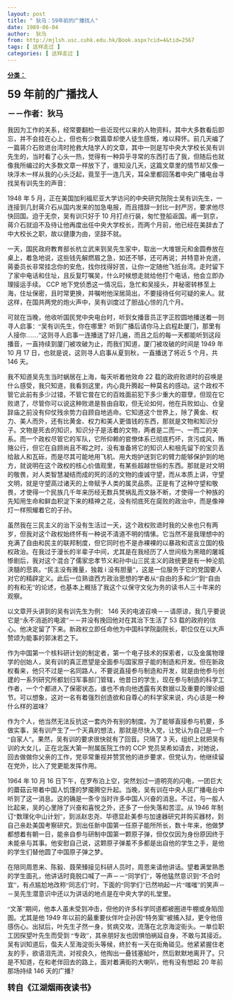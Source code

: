 ```yaml
---
layout: post
title: " 狄马：59年前的广播找人"
date: 1989-06-04
author:  狄马
from: http://mjlsh.usc.cuhk.edu.hk/Book.aspx?cid=4&tid=2567
tags: [ 这样走过 ]
categories: [ 这样走过 ]
---
```


<div style="margin: 15px 10px 10px 0px;">
 <div>
  <span id="ctl00_ContentPlaceHolder1_chapter1_SubjectLabel" style="font-weight:bold;text-decoration:underline;">
   分类：
  </span>
 </div>
 <!--[if gte mso 9]><xml>
 <o:OfficeDocumentSettings>
  <o:AllowPNG/>
 </o:OfficeDocumentSettings>
</xml><![endif]-->
 <!--[if gte mso 9]><xml>
 <w:WordDocument>
  <w:View>Normal</w:View>
  <w:Zoom>0</w:Zoom>
  <w:TrackMoves/>
  <w:TrackFormatting/>
  <w:PunctuationKerning/>
  <w:ValidateAgainstSchemas/>
  <w:SaveIfXMLInvalid>false</w:SaveIfXMLInvalid>
  <w:IgnoreMixedContent>false</w:IgnoreMixedContent>
  <w:AlwaysShowPlaceholderText>false</w:AlwaysShowPlaceholderText>
  <w:DoNotPromoteQF/>
  <w:LidThemeOther>EN-US</w:LidThemeOther>
  <w:LidThemeAsian>JA</w:LidThemeAsian>
  <w:LidThemeComplexScript>X-NONE</w:LidThemeComplexScript>
  <w:Compatibility>
   <w:BreakWrappedTables/>
   <w:SnapToGridInCell/>
   <w:WrapTextWithPunct/>
   <w:UseAsianBreakRules/>
   <w:DontGrowAutofit/>
   <w:SplitPgBreakAndParaMark/>
   <w:EnableOpenTypeKerning/>
   <w:DontFlipMirrorIndents/>
   <w:OverrideTableStyleHps/>
   <w:UseFELayout/>
  </w:Compatibility>
  <m:mathPr>
   <m:mathFont m:val="Cambria Math"/>
   <m:brkBin m:val="before"/>
   <m:brkBinSub m:val="&#45;-"/>
   <m:smallFrac m:val="off"/>
   <m:dispDef/>
   <m:lMargin m:val="0"/>
   <m:rMargin m:val="0"/>
   <m:defJc m:val="centerGroup"/>
   <m:wrapIndent m:val="1440"/>
   <m:intLim m:val="subSup"/>
   <m:naryLim m:val="undOvr"/>
  </m:mathPr></w:WordDocument>
</xml><![endif]-->
 <!--[if gte mso 9]><xml>
 <w:LatentStyles DefLockedState="false" DefUnhideWhenUsed="true"
  DefSemiHidden="true" DefQFormat="false" DefPriority="99"
  LatentStyleCount="276">
  <w:LsdException Locked="false" Priority="0" SemiHidden="false"
   UnhideWhenUsed="false" QFormat="true" Name="Normal"/>
  <w:LsdException Locked="false" Priority="9" SemiHidden="false"
   UnhideWhenUsed="false" QFormat="true" Name="heading 1"/>
  <w:LsdException Locked="false" Priority="9" QFormat="true" Name="heading 2"/>
  <w:LsdException Locked="false" Priority="9" QFormat="true" Name="heading 3"/>
  <w:LsdException Locked="false" Priority="9" QFormat="true" Name="heading 4"/>
  <w:LsdException Locked="false" Priority="9" QFormat="true" Name="heading 5"/>
  <w:LsdException Locked="false" Priority="9" QFormat="true" Name="heading 6"/>
  <w:LsdException Locked="false" Priority="9" QFormat="true" Name="heading 7"/>
  <w:LsdException Locked="false" Priority="9" QFormat="true" Name="heading 8"/>
  <w:LsdException Locked="false" Priority="9" QFormat="true" Name="heading 9"/>
  <w:LsdException Locked="false" Priority="39" Name="toc 1"/>
  <w:LsdException Locked="false" Priority="39" Name="toc 2"/>
  <w:LsdException Locked="false" Priority="39" Name="toc 3"/>
  <w:LsdException Locked="false" Priority="39" Name="toc 4"/>
  <w:LsdException Locked="false" Priority="39" Name="toc 5"/>
  <w:LsdException Locked="false" Priority="39" Name="toc 6"/>
  <w:LsdException Locked="false" Priority="39" Name="toc 7"/>
  <w:LsdException Locked="false" Priority="39" Name="toc 8"/>
  <w:LsdException Locked="false" Priority="39" Name="toc 9"/>
  <w:LsdException Locked="false" Priority="35" QFormat="true" Name="caption"/>
  <w:LsdException Locked="false" Priority="10" SemiHidden="false"
   UnhideWhenUsed="false" QFormat="true" Name="Title"/>
  <w:LsdException Locked="false" Priority="0" Name="Default Paragraph Font"/>
  <w:LsdException Locked="false" Priority="0" Name="Body Text Indent"/>
  <w:LsdException Locked="false" Priority="11" SemiHidden="false"
   UnhideWhenUsed="false" QFormat="true" Name="Subtitle"/>
  <w:LsdException Locked="false" Priority="22" SemiHidden="false"
   UnhideWhenUsed="false" QFormat="true" Name="Strong"/>
  <w:LsdException Locked="false" Priority="20" SemiHidden="false"
   UnhideWhenUsed="false" QFormat="true" Name="Emphasis"/>
  <w:LsdException Locked="false" Priority="0" Name="Plain Text"/>
  <w:LsdException Locked="false" Priority="59" SemiHidden="false"
   UnhideWhenUsed="false" Name="Table Grid"/>
  <w:LsdException Locked="false" UnhideWhenUsed="false" Name="Placeholder Text"/>
  <w:LsdException Locked="false" Priority="1" SemiHidden="false"
   UnhideWhenUsed="false" QFormat="true" Name="No Spacing"/>
  <w:LsdException Locked="false" Priority="60" SemiHidden="false"
   UnhideWhenUsed="false" Name="Light Shading"/>
  <w:LsdException Locked="false" Priority="61" SemiHidden="false"
   UnhideWhenUsed="false" Name="Light List"/>
  <w:LsdException Locked="false" Priority="62" SemiHidden="false"
   UnhideWhenUsed="false" Name="Light Grid"/>
  <w:LsdException Locked="false" Priority="63" SemiHidden="false"
   UnhideWhenUsed="false" Name="Medium Shading 1"/>
  <w:LsdException Locked="false" Priority="64" SemiHidden="false"
   UnhideWhenUsed="false" Name="Medium Shading 2"/>
  <w:LsdException Locked="false" Priority="65" SemiHidden="false"
   UnhideWhenUsed="false" Name="Medium List 1"/>
  <w:LsdException Locked="false" Priority="66" SemiHidden="false"
   UnhideWhenUsed="false" Name="Medium List 2"/>
  <w:LsdException Locked="false" Priority="67" SemiHidden="false"
   UnhideWhenUsed="false" Name="Medium Grid 1"/>
  <w:LsdException Locked="false" Priority="68" SemiHidden="false"
   UnhideWhenUsed="false" Name="Medium Grid 2"/>
  <w:LsdException Locked="false" Priority="69" SemiHidden="false"
   UnhideWhenUsed="false" Name="Medium Grid 3"/>
  <w:LsdException Locked="false" Priority="70" SemiHidden="false"
   UnhideWhenUsed="false" Name="Dark List"/>
  <w:LsdException Locked="false" Priority="71" SemiHidden="false"
   UnhideWhenUsed="false" Name="Colorful Shading"/>
  <w:LsdException Locked="false" Priority="72" SemiHidden="false"
   UnhideWhenUsed="false" Name="Colorful List"/>
  <w:LsdException Locked="false" Priority="73" SemiHidden="false"
   UnhideWhenUsed="false" Name="Colorful Grid"/>
  <w:LsdException Locked="false" Priority="60" SemiHidden="false"
   UnhideWhenUsed="false" Name="Light Shading Accent 1"/>
  <w:LsdException Locked="false" Priority="61" SemiHidden="false"
   UnhideWhenUsed="false" Name="Light List Accent 1"/>
  <w:LsdException Locked="false" Priority="62" SemiHidden="false"
   UnhideWhenUsed="false" Name="Light Grid Accent 1"/>
  <w:LsdException Locked="false" Priority="63" SemiHidden="false"
   UnhideWhenUsed="false" Name="Medium Shading 1 Accent 1"/>
  <w:LsdException Locked="false" Priority="64" SemiHidden="false"
   UnhideWhenUsed="false" Name="Medium Shading 2 Accent 1"/>
  <w:LsdException Locked="false" Priority="65" SemiHidden="false"
   UnhideWhenUsed="false" Name="Medium List 1 Accent 1"/>
  <w:LsdException Locked="false" UnhideWhenUsed="false" Name="Revision"/>
  <w:LsdException Locked="false" Priority="34" SemiHidden="false"
   UnhideWhenUsed="false" QFormat="true" Name="List Paragraph"/>
  <w:LsdException Locked="false" Priority="29" SemiHidden="false"
   UnhideWhenUsed="false" QFormat="true" Name="Quote"/>
  <w:LsdException Locked="false" Priority="30" SemiHidden="false"
   UnhideWhenUsed="false" QFormat="true" Name="Intense Quote"/>
  <w:LsdException Locked="false" Priority="66" SemiHidden="false"
   UnhideWhenUsed="false" Name="Medium List 2 Accent 1"/>
  <w:LsdException Locked="false" Priority="67" SemiHidden="false"
   UnhideWhenUsed="false" Name="Medium Grid 1 Accent 1"/>
  <w:LsdException Locked="false" Priority="68" SemiHidden="false"
   UnhideWhenUsed="false" Name="Medium Grid 2 Accent 1"/>
  <w:LsdException Locked="false" Priority="69" SemiHidden="false"
   UnhideWhenUsed="false" Name="Medium Grid 3 Accent 1"/>
  <w:LsdException Locked="false" Priority="70" SemiHidden="false"
   UnhideWhenUsed="false" Name="Dark List Accent 1"/>
  <w:LsdException Locked="false" Priority="71" SemiHidden="false"
   UnhideWhenUsed="false" Name="Colorful Shading Accent 1"/>
  <w:LsdException Locked="false" Priority="72" SemiHidden="false"
   UnhideWhenUsed="false" Name="Colorful List Accent 1"/>
  <w:LsdException Locked="false" Priority="73" SemiHidden="false"
   UnhideWhenUsed="false" Name="Colorful Grid Accent 1"/>
  <w:LsdException Locked="false" Priority="60" SemiHidden="false"
   UnhideWhenUsed="false" Name="Light Shading Accent 2"/>
  <w:LsdException Locked="false" Priority="61" SemiHidden="false"
   UnhideWhenUsed="false" Name="Light List Accent 2"/>
  <w:LsdException Locked="false" Priority="62" SemiHidden="false"
   UnhideWhenUsed="false" Name="Light Grid Accent 2"/>
  <w:LsdException Locked="false" Priority="63" SemiHidden="false"
   UnhideWhenUsed="false" Name="Medium Shading 1 Accent 2"/>
  <w:LsdException Locked="false" Priority="64" SemiHidden="false"
   UnhideWhenUsed="false" Name="Medium Shading 2 Accent 2"/>
  <w:LsdException Locked="false" Priority="65" SemiHidden="false"
   UnhideWhenUsed="false" Name="Medium List 1 Accent 2"/>
  <w:LsdException Locked="false" Priority="66" SemiHidden="false"
   UnhideWhenUsed="false" Name="Medium List 2 Accent 2"/>
  <w:LsdException Locked="false" Priority="67" SemiHidden="false"
   UnhideWhenUsed="false" Name="Medium Grid 1 Accent 2"/>
  <w:LsdException Locked="false" Priority="68" SemiHidden="false"
   UnhideWhenUsed="false" Name="Medium Grid 2 Accent 2"/>
  <w:LsdException Locked="false" Priority="69" SemiHidden="false"
   UnhideWhenUsed="false" Name="Medium Grid 3 Accent 2"/>
  <w:LsdException Locked="false" Priority="70" SemiHidden="false"
   UnhideWhenUsed="false" Name="Dark List Accent 2"/>
  <w:LsdException Locked="false" Priority="71" SemiHidden="false"
   UnhideWhenUsed="false" Name="Colorful Shading Accent 2"/>
  <w:LsdException Locked="false" Priority="72" SemiHidden="false"
   UnhideWhenUsed="false" Name="Colorful List Accent 2"/>
  <w:LsdException Locked="false" Priority="73" SemiHidden="false"
   UnhideWhenUsed="false" Name="Colorful Grid Accent 2"/>
  <w:LsdException Locked="false" Priority="60" SemiHidden="false"
   UnhideWhenUsed="false" Name="Light Shading Accent 3"/>
  <w:LsdException Locked="false" Priority="61" SemiHidden="false"
   UnhideWhenUsed="false" Name="Light List Accent 3"/>
  <w:LsdException Locked="false" Priority="62" SemiHidden="false"
   UnhideWhenUsed="false" Name="Light Grid Accent 3"/>
  <w:LsdException Locked="false" Priority="63" SemiHidden="false"
   UnhideWhenUsed="false" Name="Medium Shading 1 Accent 3"/>
  <w:LsdException Locked="false" Priority="64" SemiHidden="false"
   UnhideWhenUsed="false" Name="Medium Shading 2 Accent 3"/>
  <w:LsdException Locked="false" Priority="65" SemiHidden="false"
   UnhideWhenUsed="false" Name="Medium List 1 Accent 3"/>
  <w:LsdException Locked="false" Priority="66" SemiHidden="false"
   UnhideWhenUsed="false" Name="Medium List 2 Accent 3"/>
  <w:LsdException Locked="false" Priority="67" SemiHidden="false"
   UnhideWhenUsed="false" Name="Medium Grid 1 Accent 3"/>
  <w:LsdException Locked="false" Priority="68" SemiHidden="false"
   UnhideWhenUsed="false" Name="Medium Grid 2 Accent 3"/>
  <w:LsdException Locked="false" Priority="69" SemiHidden="false"
   UnhideWhenUsed="false" Name="Medium Grid 3 Accent 3"/>
  <w:LsdException Locked="false" Priority="70" SemiHidden="false"
   UnhideWhenUsed="false" Name="Dark List Accent 3"/>
  <w:LsdException Locked="false" Priority="71" SemiHidden="false"
   UnhideWhenUsed="false" Name="Colorful Shading Accent 3"/>
  <w:LsdException Locked="false" Priority="72" SemiHidden="false"
   UnhideWhenUsed="false" Name="Colorful List Accent 3"/>
  <w:LsdException Locked="false" Priority="73" SemiHidden="false"
   UnhideWhenUsed="false" Name="Colorful Grid Accent 3"/>
  <w:LsdException Locked="false" Priority="60" SemiHidden="false"
   UnhideWhenUsed="false" Name="Light Shading Accent 4"/>
  <w:LsdException Locked="false" Priority="61" SemiHidden="false"
   UnhideWhenUsed="false" Name="Light List Accent 4"/>
  <w:LsdException Locked="false" Priority="62" SemiHidden="false"
   UnhideWhenUsed="false" Name="Light Grid Accent 4"/>
  <w:LsdException Locked="false" Priority="63" SemiHidden="false"
   UnhideWhenUsed="false" Name="Medium Shading 1 Accent 4"/>
  <w:LsdException Locked="false" Priority="64" SemiHidden="false"
   UnhideWhenUsed="false" Name="Medium Shading 2 Accent 4"/>
  <w:LsdException Locked="false" Priority="65" SemiHidden="false"
   UnhideWhenUsed="false" Name="Medium List 1 Accent 4"/>
  <w:LsdException Locked="false" Priority="66" SemiHidden="false"
   UnhideWhenUsed="false" Name="Medium List 2 Accent 4"/>
  <w:LsdException Locked="false" Priority="67" SemiHidden="false"
   UnhideWhenUsed="false" Name="Medium Grid 1 Accent 4"/>
  <w:LsdException Locked="false" Priority="68" SemiHidden="false"
   UnhideWhenUsed="false" Name="Medium Grid 2 Accent 4"/>
  <w:LsdException Locked="false" Priority="69" SemiHidden="false"
   UnhideWhenUsed="false" Name="Medium Grid 3 Accent 4"/>
  <w:LsdException Locked="false" Priority="70" SemiHidden="false"
   UnhideWhenUsed="false" Name="Dark List Accent 4"/>
  <w:LsdException Locked="false" Priority="71" SemiHidden="false"
   UnhideWhenUsed="false" Name="Colorful Shading Accent 4"/>
  <w:LsdException Locked="false" Priority="72" SemiHidden="false"
   UnhideWhenUsed="false" Name="Colorful List Accent 4"/>
  <w:LsdException Locked="false" Priority="73" SemiHidden="false"
   UnhideWhenUsed="false" Name="Colorful Grid Accent 4"/>
  <w:LsdException Locked="false" Priority="60" SemiHidden="false"
   UnhideWhenUsed="false" Name="Light Shading Accent 5"/>
  <w:LsdException Locked="false" Priority="61" SemiHidden="false"
   UnhideWhenUsed="false" Name="Light List Accent 5"/>
  <w:LsdException Locked="false" Priority="62" SemiHidden="false"
   UnhideWhenUsed="false" Name="Light Grid Accent 5"/>
  <w:LsdException Locked="false" Priority="63" SemiHidden="false"
   UnhideWhenUsed="false" Name="Medium Shading 1 Accent 5"/>
  <w:LsdException Locked="false" Priority="64" SemiHidden="false"
   UnhideWhenUsed="false" Name="Medium Shading 2 Accent 5"/>
  <w:LsdException Locked="false" Priority="65" SemiHidden="false"
   UnhideWhenUsed="false" Name="Medium List 1 Accent 5"/>
  <w:LsdException Locked="false" Priority="66" SemiHidden="false"
   UnhideWhenUsed="false" Name="Medium List 2 Accent 5"/>
  <w:LsdException Locked="false" Priority="67" SemiHidden="false"
   UnhideWhenUsed="false" Name="Medium Grid 1 Accent 5"/>
  <w:LsdException Locked="false" Priority="68" SemiHidden="false"
   UnhideWhenUsed="false" Name="Medium Grid 2 Accent 5"/>
  <w:LsdException Locked="false" Priority="69" SemiHidden="false"
   UnhideWhenUsed="false" Name="Medium Grid 3 Accent 5"/>
  <w:LsdException Locked="false" Priority="70" SemiHidden="false"
   UnhideWhenUsed="false" Name="Dark List Accent 5"/>
  <w:LsdException Locked="false" Priority="71" SemiHidden="false"
   UnhideWhenUsed="false" Name="Colorful Shading Accent 5"/>
  <w:LsdException Locked="false" Priority="72" SemiHidden="false"
   UnhideWhenUsed="false" Name="Colorful List Accent 5"/>
  <w:LsdException Locked="false" Priority="73" SemiHidden="false"
   UnhideWhenUsed="false" Name="Colorful Grid Accent 5"/>
  <w:LsdException Locked="false" Priority="60" SemiHidden="false"
   UnhideWhenUsed="false" Name="Light Shading Accent 6"/>
  <w:LsdException Locked="false" Priority="61" SemiHidden="false"
   UnhideWhenUsed="false" Name="Light List Accent 6"/>
  <w:LsdException Locked="false" Priority="62" SemiHidden="false"
   UnhideWhenUsed="false" Name="Light Grid Accent 6"/>
  <w:LsdException Locked="false" Priority="63" SemiHidden="false"
   UnhideWhenUsed="false" Name="Medium Shading 1 Accent 6"/>
  <w:LsdException Locked="false" Priority="64" SemiHidden="false"
   UnhideWhenUsed="false" Name="Medium Shading 2 Accent 6"/>
  <w:LsdException Locked="false" Priority="65" SemiHidden="false"
   UnhideWhenUsed="false" Name="Medium List 1 Accent 6"/>
  <w:LsdException Locked="false" Priority="66" SemiHidden="false"
   UnhideWhenUsed="false" Name="Medium List 2 Accent 6"/>
  <w:LsdException Locked="false" Priority="67" SemiHidden="false"
   UnhideWhenUsed="false" Name="Medium Grid 1 Accent 6"/>
  <w:LsdException Locked="false" Priority="68" SemiHidden="false"
   UnhideWhenUsed="false" Name="Medium Grid 2 Accent 6"/>
  <w:LsdException Locked="false" Priority="69" SemiHidden="false"
   UnhideWhenUsed="false" Name="Medium Grid 3 Accent 6"/>
  <w:LsdException Locked="false" Priority="70" SemiHidden="false"
   UnhideWhenUsed="false" Name="Dark List Accent 6"/>
  <w:LsdException Locked="false" Priority="71" SemiHidden="false"
   UnhideWhenUsed="false" Name="Colorful Shading Accent 6"/>
  <w:LsdException Locked="false" Priority="72" SemiHidden="false"
   UnhideWhenUsed="false" Name="Colorful List Accent 6"/>
  <w:LsdException Locked="false" Priority="73" SemiHidden="false"
   UnhideWhenUsed="false" Name="Colorful Grid Accent 6"/>
  <w:LsdException Locked="false" Priority="19" SemiHidden="false"
   UnhideWhenUsed="false" QFormat="true" Name="Subtle Emphasis"/>
  <w:LsdException Locked="false" Priority="21" SemiHidden="false"
   UnhideWhenUsed="false" QFormat="true" Name="Intense Emphasis"/>
  <w:LsdException Locked="false" Priority="31" SemiHidden="false"
   UnhideWhenUsed="false" QFormat="true" Name="Subtle Reference"/>
  <w:LsdException Locked="false" Priority="32" SemiHidden="false"
   UnhideWhenUsed="false" QFormat="true" Name="Intense Reference"/>
  <w:LsdException Locked="false" Priority="33" SemiHidden="false"
   UnhideWhenUsed="false" QFormat="true" Name="Book Title"/>
  <w:LsdException Locked="false" Priority="37" Name="Bibliography"/>
  <w:LsdException Locked="false" Priority="39" QFormat="true" Name="TOC Heading"/>
 </w:LatentStyles>
</xml><![endif]-->
 <!--[if gte mso 10]>
<style>
 /* Style Definitions */
table.MsoNormalTable
	{mso-style-name:"Table Normal";
	mso-tstyle-rowband-size:0;
	mso-tstyle-colband-size:0;
	mso-style-noshow:yes;
	mso-style-priority:99;
	mso-style-parent:"";
	mso-padding-alt:0in 5.4pt 0in 5.4pt;
	mso-para-margin:0in;
	mso-para-margin-bottom:.0001pt;
	mso-pagination:widow-orphan;
	font-size:10.0pt;
	font-family:"Times New Roman";}
</style>
<![endif]-->
 <!--StartFragment-->
 <p class="MsoNormal">
  <o:p>
   <b>
    <font size="4">
    </font>
   </b>
  </o:p>
 </p>
 <p class="MsoNormal">
  <b>
   <font size="5">
    59
    <span lang="ZH-CN" style="font-family: 宋体;">
     年前的广播找人
    </span>
   </font>
   <font size="4">
    <o:p>
    </o:p>
   </font>
  </b>
 </p>
 <p class="MsoNormal">
  <span lang="ZH-CN" style='font-family:宋体;mso-ascii-font-family:
"Times New Roman"'>
   <b>
    <font size="4">
     －－作者：狄马
    </font>
   </b>
  </span>
  <o:p>
  </o:p>
 </p>
 <p class="MsoNormal">
  <o:p>
  </o:p>
 </p>
 <p class="MsoNormal">
  <span lang="ZH-CN" style='font-family:宋体;mso-ascii-font-family:
"Times New Roman"'>
   我因为工作的关系，经常要翻检一些近现代以来的人物资料，其中大多数看后即忘，并不会挂在心上，但也有少数篇章却使人徒生感慨，难以释怀。前几天编了一篇蒋介石败退台湾时抢救大陆学人的文章，其中一则是写中央大学校长吴有训先生的，当时看了心头一热，觉得有一种异乎寻常的东西打击了我，但随后也就像我所编过的大多数文章一样放下了，谁知没几天，这篇文章里的情节却又像一块浮木一样从我的心头泛起，竟至于一连几天，耳朵里都回荡着中央广播电台寻找吴有训先生的声音：
  </span>
  <o:p>
  </o:p>
 </p>
 <p class="MsoNormal">
  1948
  <span lang="ZH-CN" style='font-family:宋体;mso-ascii-font-family:
"Times New Roman"'>
   年
  </span>
  5
  <span lang="ZH-CN" style='font-family:宋体;mso-ascii-font-family:
"Times New Roman"'>
   月，正在美国加利福尼亚大学访问的中央研究院院士吴有训先生，一连接到几封蒋介石从国内发来的加急电报，而且措辞一封比一封严厉，要求他尽快回国。迫于无奈，吴有训只好于
  </span>
  10
  <span lang="ZH-CN" style='font-family:宋体;mso-ascii-font-family:"Times New Roman"'>
   月打点行装，匆忙登船返国。甫一到京，蒋介石就迫不及待让他再度出任中央大学校长，而两个月前，他已经在美辞去了中大校长之职，故以健康为由，坚辞不就。
  </span>
  <o:p>
  </o:p>
 </p>
 <p class="MsoNormal">
  <span lang="ZH-CN" style='font-family:宋体;mso-ascii-font-family:
"Times New Roman"'>
   一天，国民政府教育部长杭立武来到吴先生家中，取出一大堆银元和金圆券放在桌上，着急地说，这些钱先解燃眉之急，如还不够，还可再说；并特意补充道，蒋委员长非常挂念你的安危，找你找得好苦，让你一定随他飞抵台湾。走时留下了家中电话和住址，且反复叮嘱吴，什么时候想走就给他打个电话，他会立即办理接运手续。
  </span>
  CCP
  <span lang="ZH-CN" style='font-family:宋体;mso-ascii-font-family:"Times New Roman"'>
   地下党侦悉这一情况后，急忙和吴接头，并秘密转移至上海，住址保密，且时常更换，并嘱咐他深居简出，不要接待任何可疑的来人。就这样，在国共两党的炮火声中，吴有训度过了胆战心惊的几个月。
  </span>
  <o:p>
  </o:p>
 </p>
 <p class="MsoNormal">
  <span lang="ZH-CN" style='font-family:宋体;mso-ascii-font-family:
"Times New Roman"'>
   可就在当晚，他收听国民党中央电台时，听到女播音员正字正腔圆地播送着一则寻人启事：“吴有训先生，你在哪里？听到广播后请你马上启程赴厦门，那里有人接你……”这则寻人启事一连播送了好几遍，而且之后的每一天都能听到这段播音，一直持续到厦门被攻破为止，而我们知道，厦门被攻破的时间是
  </span>
  1949
  <span lang="ZH-CN" style='font-family:宋体;mso-ascii-font-family:"Times New Roman"'>
   年
  </span>
  10
  <span lang="ZH-CN" style='font-family:宋体;mso-ascii-font-family:"Times New Roman"'>
   月
  </span>
  17
  <span lang="ZH-CN" style='font-family:宋体;mso-ascii-font-family:"Times New Roman"'>
   日，也就是说，这则寻人启事从夏到秋，一直播送了将近
  </span>
  5
  <span lang="ZH-CN" style='font-family:宋体;mso-ascii-font-family:"Times New Roman"'>
   个月，共
  </span>
  146
  <span lang="ZH-CN" style='font-family:宋体;mso-ascii-font-family:"Times New Roman"'>
   天。
  </span>
  <o:p>
  </o:p>
 </p>
 <p class="MsoNormal">
  <span lang="ZH-CN" style='font-family:宋体;mso-ascii-font-family:
"Times New Roman"'>
   我不知道吴先生当时蜗居在上海，每天听着他效命
  </span>
  22
  <span lang="ZH-CN" style='font-family:宋体;mso-ascii-font-family:"Times New Roman"'>
   载的政府败退时的召唤是什么感受，我只知道，我看到这里，内心竟升腾起一种莫名的感动。这个政权不管它此前有多少过错，不管它曾在它的百姓面前犯下多少重大的罪孽，但现在它败退了，尽管你可以说这种败退是咎由自取，但无论如何，他在兵败如山、仓皇辞庙之前没有仰仗残余势力自顾自地逃命。它知道这个世界上，除了黄金、权力、美人而外，还有比黄金、权力和美人更值钱的东西，那就是文物和知识分子。文物是死去的知识，知识分子是活着的文物，两者是二而一、一而二的关系。而一个政权尽管它的军队，它所仰赖的官僚体系已彻底朽坏，贪污成风，贿赂公行，但它在自顾尚且不暇之时，没有准备将它的知识人和祖先留下的宝贝丢给敌人和瓦砾，而是尽其可能地用飞机、用大炮护送到它的臂力能够保护到的地方，就说明在这个政权的核心价值观里，有某些超越世俗的东西。那就是对文明的敬畏，对人类智慧凝结而成的死的活的文物的虔诚守望，而从本质上讲，守望文明，就是守望高过诸天的上帝赋予人类的属灵品质。正是有了这种守望和敬畏，才使得一个民族几千年来历经无数兵燹祸乱而文脉不断，才使得一个种族的先知用生命和鲜血积淀下来的精神之花，没有彻底死在腐败的政治中，而是像神灯一样照耀着它的子孙。
  </span>
  <o:p>
  </o:p>
 </p>
 <p class="MsoNormal">
  <span lang="ZH-CN" style='font-family:宋体;mso-ascii-font-family:
"Times New Roman"'>
   虽然我在三民主义的治下没有生活过一天，这个政权败退时我的父亲也只有两岁，但我对这个政权始终怀有一种说不清道不明的情愫。它当然不是我理想中的充满了自由和民主的联邦制度，但它同时也不是赤裸裸的以暴政和谎言立国的极权政治。在我过于漫长的半辈子中间，尤其是在我经历了人世间极为黑暗的屠城惨剧后，我对这个混合了儒家忠孝节义和孙中山三民主义的政统更是有一种沦肌浃髓的悲哀。“民主没有雅量，独裁
  </span>
  i
  <span lang="ZH-CN" style='font-family:宋体;mso-ascii-font-family:"Times New Roman"'>
   没有胆量”，这是一位服务于它的党国要人对它的精辟定义。此后一位熟谙西方政治思想的学者从“自由的多和少”到“自由的有和无”的论述，也基本上概括了我这个以保守文化为务的读书人三十年来的观察。
  </span>
  <o:p>
  </o:p>
 </p>
 <p class="MsoNormal">
  <o:p>
  </o:p>
 </p>
 <p class="MsoNormal">
  <span lang="ZH-CN" style='font-family:宋体;mso-ascii-font-family:
"Times New Roman"'>
   以文章开头讲到的吴有训先生为例：
  </span>
  146
  <span lang="ZH-CN" style='font-family:宋体;mso-ascii-font-family:"Times New Roman"'>
   天的电波召唤－－请原谅，我几乎要说它是“永不消逝的电波”－－并没有挽回他对在其治下生活了
  </span>
  53
  <span lang="ZH-CN" style='font-family:宋体;mso-ascii-font-family:"Times New Roman"'>
   载的政府的信心。他决定留了下来。新政权立即任命他为中国科学院副院长，职位仅在以大声赞颂为能事的郭沫若之下。
  </span>
  <o:p>
  </o:p>
 </p>
 <p class="MsoNormal">
  <span lang="ZH-CN" style='font-family:宋体;mso-ascii-font-family:
"Times New Roman"'>
   作为中国第一个核科研计划的制定者，第一个电子技术的探索者，以及金属物理学的创始人，吴有训的真正愿望是全面参与国家原子能的制造和开发。但在新政权看来，他只不过是一名同路人，不要说直接参与制造和开发，就是由他参与创建的一系列研究所都划归军事部门管辖，他昔日的学生，现在参与制造的科学工作者，一个个都进入了保密状态，谁也不肯向他透露有关数据以及重要的理论细节。可以想象，这对一名有着强烈创造欲和自尊心的科学家来说，内心该是一种什么样的滋味？
  </span>
  <o:p>
  </o:p>
 </p>
 <p class="MsoNormal">
  <span lang="ZH-CN" style='font-family:宋体;mso-ascii-font-family:
"Times New Roman"'>
   作为个人，他当然无法反抗这一套内外有别的制度。为了能够直接参与机要，多做实事，吴有训产生了一个天真的想法，那就是尽快入党，让党认为自己是一个“自家人”。果然，吴有训的要求很快就有了回音。只隔了
  </span>
  3
  <span lang="ZH-CN" style='font-family:宋体;mso-ascii-font-family:"Times New Roman"'>
   天，组织上就把吴有训的大女儿，正在北医大第一附属医院工作的
  </span>
  CCP
  <span lang="ZH-CN" style='font-family:宋体;mso-ascii-font-family:"Times New Roman"'>
   党员吴希如请去，对她说，回去做做你父亲的工作，党非常重视并赞赏他的进步要求，但党认为，他继续留在党外，比入了党更能发挥作用。
  </span>
  <o:p>
  </o:p>
 </p>
 <p class="MsoNormal">
  1964
  <span lang="ZH-CN" style='font-family:宋体;mso-ascii-font-family:
"Times New Roman"'>
   年
  </span>
  10
  <span lang="ZH-CN" style='font-family:宋体;mso-ascii-font-family:
"Times New Roman"'>
   月
  </span>
  16
  <span lang="ZH-CN" style='font-family:宋体;
mso-ascii-font-family:"Times New Roman"'>
   日下午，在罗布泊上空，突然划过一道明亮的闪电，一团巨大的蘑菇云带着中国人饥馑的梦魇腾空升起。当晚，吴有训在中央人民广播电台中听到了这一消息。这的确是一条令当时许多中国人兴奋的消息。不过，与一般人比起来，吴的心里除了兴奋和喜悦之外，还多了一份失落和苦涩。从
  </span>
  1946
  <span lang="ZH-CN" style='font-family:宋体;mso-ascii-font-family:"Times New Roman"'>
   年制订“数理化中山计划”，到派赵忠尧、毕德显赴美参与加速器研究并购买器材，到自己亲赴美国考察研究，到出任新中国第一任原子能所所长，数十年来，他做梦都想着有朝一日，能亲自参与研制中国第一颗原子弹，但仅仅因为身份原因终于未能亲与其事。他安慰自己说，这颗原子弹差不多都是出自他的学生之手，是他的学生们替他圆了中国原子弹之梦。
  </span>
  <o:p>
  </o:p>
 </p>
 <p class="MsoNormal">
  <span lang="ZH-CN" style='font-family:宋体;mso-ascii-font-family:
"Times New Roman"'>
   在陪同周恩来、陈毅、聂荣臻接见科研人员时，周恩来请他讲话。望着满堂熟悉的学生面孔，他讲话时竟脱口喊了一声－－“同学们”，等他猛然意识到“不合时宜”，有点尴尬地改称“同志们”时，下面的“同学们”已然响起一片“嗤嗤”的笑声－－吴先生潜意识中还以为讲话的地点是在中央大学的礼堂里。
  </span>
  <o:p>
  </o:p>
 </p>
 <p class="MsoNormal">
  <span lang="ZH-CN" style='font-family:宋体;mso-ascii-font-family:
"Times New Roman"'>
   “文革”期间，他本人虽未受到冲击，但他的许多科学同道都被圈进牛棚或身陷囹圄。尤其是他
  </span>
  1949
  <span lang="ZH-CN" style='font-family:宋体;mso-ascii-font-family:"Times New Roman"'>
   年以前的最重要伙伴叶企孙因“特务案”被捕入狱，更令他倍感伤心。出狱后，叶先生孑然一身，贫病交攻，流落在北京海淀街头。一单位职工因探望叶先生而受到
  </span>
  <span lang="ZH-CN">
  </span>
  <span lang="ZH-CN" style='font-family:宋体;mso-ascii-font-family:
"Times New Roman"'>
   “专政”，其亲朋好友也因惧怕祸延自身，不敢与其接近。吴有训知道后，偕夫人至海淀街头等候，終於有一天在街角碰见。他紧紧握住老友的手，欲语泪先流，对视良久，他掏出一叠钱塞給叶，然后默默地离开了。只是不知道，在和老伴回去的路上，面对着满街的大喇叭，他有没有想起
  </span>
  20
  <span lang="ZH-CN" style='font-family:宋体;mso-ascii-font-family:"Times New Roman"'>
   年前那场持续
  </span>
  146
  <span lang="ZH-CN" style='font-family:宋体;mso-ascii-font-family:"Times New Roman"'>
   天的广播？
  </span>
  <o:p>
  </o:p>
 </p>
 <p class="MsoNormal">
  <o:p>
  </o:p>
 </p>
 <p class="MsoNormal">
  <span lang="ZH-CN" style='font-family:宋体;mso-ascii-font-family:
"Times New Roman"'>
   <b>
    <font size="4">
     转自《江湖烟雨夜读书》
    </font>
   </b>
  </span>
  <o:p>
  </o:p>
 </p>
 <!--EndFragment-->
</div>

